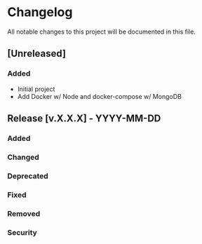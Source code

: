# Changelog

All notable changes to this project will be documented in this file.

## [Unreleased]

### Added

- Initial project
- Add Docker w/ Node and docker-compose w/ MongoDB

## Release [v.X.X.X] - YYYY-MM-DD

### Added

### Changed

### Deprecated

### Fixed

### Removed

### Security
